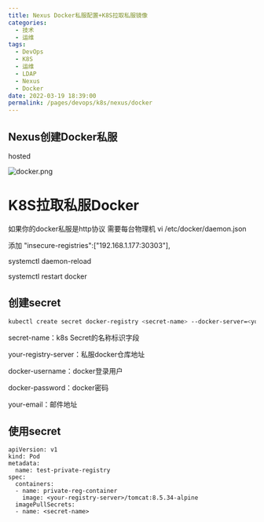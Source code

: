 ```yaml
---
title: Nexus Docker私服配置+K8S拉取私服镜像
categories: 
  - 技术
  - 运维
tags: 
  - DevOps
  - K8S
  - 运维
  - LDAP
  - Nexus
  - Docker
date: 2022-03-19 18:39:00
permalink: /pages/devops/k8s/nexus/docker
---
```

<!-- more -->
## Nexus创建Docker私服
hosted

![docker.png](~public/images/devops/nexus/docker.png)
# K8S拉取私服Docker
如果你的docker私服是http协议 需要每台物理机 vi /etc/docker/daemon.json

添加 "insecure-registries":["192.168.1.177:30303"],

systemctl daemon-reload

systemctl restart docker

## 创建secret
```sh
kubectl create secret docker-registry <secret-name> --docker-server=<your-registry-server> --docker-username=<docker-username> --docker-password=<docker-password> --docker-email=<your-email>
```
secret-name：k8s Secret的名称标识字段

your-registry-server：私服docker仓库地址

docker-username：docker登录用户

docker-password：docker密码

your-email：邮件地址

## 使用secret
```yalm
apiVersion: v1
kind: Pod
metadata:
  name: test-private-registry
spec:
  containers:
  - name: private-reg-container
    image: <your-registry-server>/tomcat:8.5.34-alpine
  imagePullSecrets:
  - name: <secret-name>
```